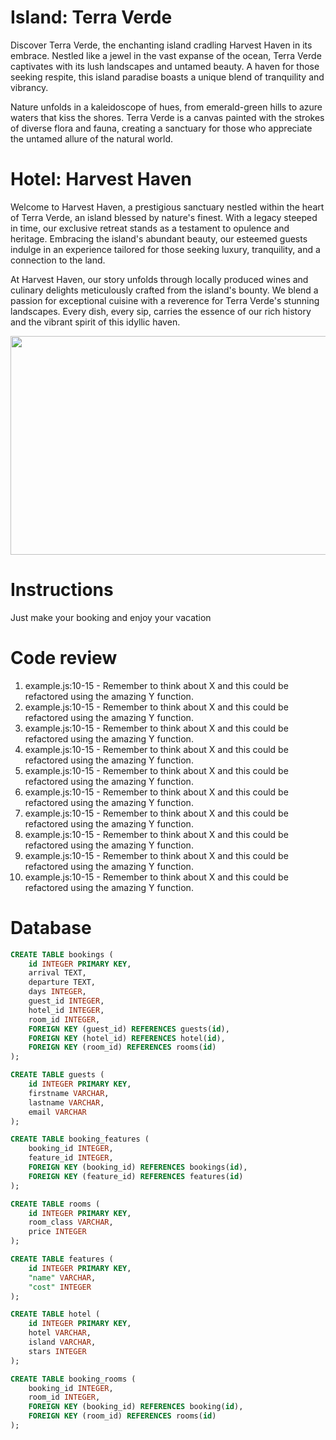 
# Island: Terra Verde

Discover Terra Verde, the enchanting island cradling Harvest Haven in its embrace. Nestled like a jewel in the vast expanse of the ocean, Terra Verde captivates with its lush landscapes and untamed beauty. A haven for those seeking respite, this island paradise boasts a unique blend of tranquility and vibrancy.

Nature unfolds in a kaleidoscope of hues, from emerald-green hills to azure waters that kiss the shores. Terra Verde is a canvas painted with the strokes of diverse flora and fauna, creating a sanctuary for those who appreciate the untamed allure of the natural world.

# Hotel: Harvest Haven

Welcome to Harvest Haven, a prestigious sanctuary nestled within the heart of Terra Verde, an island blessed by nature's finest. With a legacy steeped in time, our exclusive retreat stands as a testament to opulence and heritage. Embracing the island's abundant beauty, our esteemed guests indulge in an experience tailored for those seeking luxury, tranquility, and a connection to the land.

At Harvest Haven, our story unfolds through locally produced wines and culinary delights meticulously crafted from the island's bounty. We blend a passion for exceptional cuisine with a reverence for Terra Verde's stunning landscapes. Every dish, every sip, carries the essence of our rich history and the vibrant spirit of this idyllic haven.

<img src="https://media.giphy.com/media/Yr6XX2U8eT9kckJY5S/giphy.gif" width="700" height="350" />

# Instructions

Just make your booking and enjoy your vacation

# Code review

1. example.js:10-15 - Remember to think about X and this could be refactored using the amazing Y function.
2. example.js:10-15 - Remember to think about X and this could be refactored using the amazing Y function.
3. example.js:10-15 - Remember to think about X and this could be refactored using the amazing Y function.
4. example.js:10-15 - Remember to think about X and this could be refactored using the amazing Y function.
5. example.js:10-15 - Remember to think about X and this could be refactored using the amazing Y function.
6. example.js:10-15 - Remember to think about X and this could be refactored using the amazing Y function.
7. example.js:10-15 - Remember to think about X and this could be refactored using the amazing Y function.
8. example.js:10-15 - Remember to think about X and this could be refactored using the amazing Y function.
9. example.js:10-15 - Remember to think about X and this could be refactored using the amazing Y function.
10. example.js:10-15 - Remember to think about X and this could be refactored using the amazing Y function.


# Database

```sql
CREATE TABLE bookings (
    id INTEGER PRIMARY KEY,
    arrival TEXT,
    departure TEXT,
    days INTEGER,
    guest_id INTEGER,
    hotel_id INTEGER,
    room_id INTEGER,
    FOREIGN KEY (guest_id) REFERENCES guests(id),
    FOREIGN KEY (hotel_id) REFERENCES hotel(id),
    FOREIGN KEY (room_id) REFERENCES rooms(id)
);

CREATE TABLE guests (
    id INTEGER PRIMARY KEY,
    firstname VARCHAR,
    lastname VARCHAR,
    email VARCHAR
);

CREATE TABLE booking_features (
    booking_id INTEGER,
    feature_id INTEGER,
    FOREIGN KEY (booking_id) REFERENCES bookings(id),
    FOREIGN KEY (feature_id) REFERENCES features(id)
);

CREATE TABLE rooms (
    id INTEGER PRIMARY KEY,
    room_class VARCHAR,
    price INTEGER
);

CREATE TABLE features (
    id INTEGER PRIMARY KEY,
    "name" VARCHAR,
    "cost" INTEGER
);

CREATE TABLE hotel (
    id INTEGER PRIMARY KEY,
    hotel VARCHAR,
    island VARCHAR,
    stars INTEGER
);

CREATE TABLE booking_rooms (
    booking_id INTEGER,
    room_id INTEGER,
    FOREIGN KEY (booking_id) REFERENCES booking(id),
    FOREIGN KEY (room_id) REFERENCES rooms(id)
);

```
